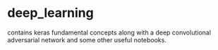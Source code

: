 # deep_learning
contains keras fundamental concepts along with a deep convolutional adversarial network and some other useful notebooks.
